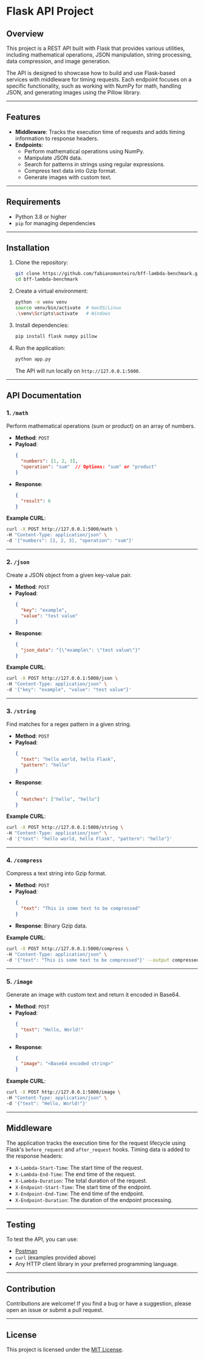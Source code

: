 # Flask API Project

## Overview

This project is a REST API built with Flask that provides various utilities, including mathematical operations, JSON manipulation, string processing, data compression, and image generation.

The API is designed to showcase how to build and use Flask-based services with middleware for timing requests. Each endpoint focuses on a specific functionality, such as working with NumPy for math, handling JSON, and generating images using the Pillow library.

---

## Features

- **Middleware**: Tracks the execution time of requests and adds timing information to response headers.
- **Endpoints**:
  - Perform mathematical operations using NumPy.
  - Manipulate JSON data.
  - Search for patterns in strings using regular expressions.
  - Compress text data into Gzip format.
  - Generate images with custom text.

---

## Requirements

- Python 3.8 or higher
- `pip` for managing dependencies

---

## Installation

1. Clone the repository:
   ```bash
   git clone https://github.com/fabianomonteiro/bff-lambda-benchmark.git
   cd bff-lambda-benchmark
   ```

2. Create a virtual environment:
   ```bash
   python -m venv venv
   source venv/bin/activate  # macOS/Linux
   .\venv\Scripts\activate   # Windows
   ```

3. Install dependencies:
   ```bash
   pip install flask numpy pillow
   ```

4. Run the application:
   ```bash
   python app.py
   ```

   The API will run locally on `http://127.0.0.1:5000`.

---

## API Documentation

### **1. `/math`**

Perform mathematical operations (sum or product) on an array of numbers.

- **Method**: `POST`
- **Payload**:
  ```json
  {
    "numbers": [1, 2, 3],
    "operation": "sum"  // Options: "sum" or "product"
  }
  ```
- **Response**:
  ```json
  {
    "result": 6
  }
  ```

**Example CURL**:
```bash
curl -X POST http://127.0.0.1:5000/math \
-H "Content-Type: application/json" \
-d '{"numbers": [1, 2, 3], "operation": "sum"}'
```

---

### **2. `/json`**

Create a JSON object from a given key-value pair.

- **Method**: `POST`
- **Payload**:
  ```json
  {
    "key": "example",
    "value": "test value"
  }
  ```
- **Response**:
  ```json
  {
    "json_data": "{\"example\": \"test value\"}"
  }
  ```

**Example CURL**:
```bash
curl -X POST http://127.0.0.1:5000/json \
-H "Content-Type: application/json" \
-d '{"key": "example", "value": "test value"}'
```

---

### **3. `/string`**

Find matches for a regex pattern in a given string.

- **Method**: `POST`
- **Payload**:
  ```json
  {
    "text": "hello world, hello Flask",
    "pattern": "hello"
  }
  ```
- **Response**:
  ```json
  {
    "matches": ["hello", "hello"]
  }
  ```

**Example CURL**:
```bash
curl -X POST http://127.0.0.1:5000/string \
-H "Content-Type: application/json" \
-d '{"text": "hello world, hello Flask", "pattern": "hello"}'
```

---

### **4. `/compress`**

Compress a text string into Gzip format.

- **Method**: `POST`
- **Payload**:
  ```json
  {
    "text": "This is some text to be compressed"
  }
  ```
- **Response**: Binary Gzip data.

**Example CURL**:
```bash
curl -X POST http://127.0.0.1:5000/compress \
-H "Content-Type: application/json" \
-d '{"text": "This is some text to be compressed"}' --output compressed_data.gz
```

---

### **5. `/image`**

Generate an image with custom text and return it encoded in Base64.

- **Method**: `POST`
- **Payload**:
  ```json
  {
    "text": "Hello, World!"
  }
  ```
- **Response**:
  ```json
  {
    "image": "<Base64 encoded string>"
  }
  ```

**Example CURL**:
```bash
curl -X POST http://127.0.0.1:5000/image \
-H "Content-Type: application/json" \
-d '{"text": "Hello, World!"}'
```

---

## Middleware

The application tracks the execution time for the request lifecycle using Flask's `before_request` and `after_request` hooks. Timing data is added to the response headers:

- `X-Lambda-Start-Time`: The start time of the request.
- `X-Lambda-End-Time`: The end time of the request.
- `X-Lambda-Duration`: The total duration of the request.
- `X-Endpoint-Start-Time`: The start time of the endpoint.
- `X-Endpoint-End-Time`: The end time of the endpoint.
- `X-Endpoint-Duration`: The duration of the endpoint processing.

---

## Testing

To test the API, you can use:
- [Postman](https://www.postman.com/)
- `curl` (examples provided above)
- Any HTTP client library in your preferred programming language.

---

## Contribution

Contributions are welcome! If you find a bug or have a suggestion, please open an issue or submit a pull request.

---

## License

This project is licensed under the [MIT License](LICENSE).
